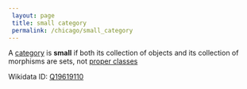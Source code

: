 ```yaml
---
 layout: page
 title: small category
 permalink: /chicago/small_category
---
```

A [category](https://mathgloss.github.io/MathGloss/chicago/category) is **small** if both its collection of objects and its collection of morphisms are sets, not [proper classes](https://mathgloss.github.io/MathGloss/chicago/proper_class)

Wikidata ID: [Q19619110](https://www.wikidata.org/wiki/Q19619110)